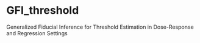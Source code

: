 # GFI_threshold
Generalized Fiducial Inference for Threshold Estimation in Dose-Response and Regression Settings
